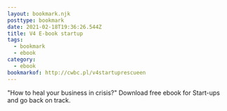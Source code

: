 ```yaml
---
layout: bookmark.njk
posttype: bookmark
date: 2021-02-18T19:36:26.544Z
title: V4 E-book startup
tags:
  - bookmark
  - ebook
category:
  - ebook
bookmarkof: http://cwbc.pl/v4startuprescueen
---
```

"How to heal your
business in crisis?"
Download free ebook for Start-ups and go back on track.
